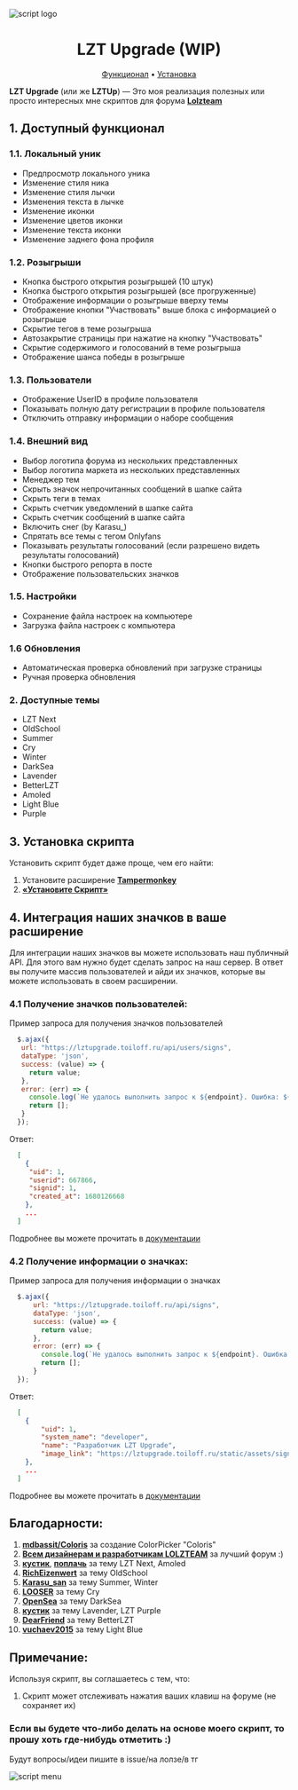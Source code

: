 ![script logo](https://github.com/ilyhalight/lzt-upgrade/raw/master/public/static/img/lzt-upgrade.svg "logo")

<h1 align = center> LZT Upgrade (WIP) </h1>

<p align="center">
  <a href="#user-content-1-доступный-функционал">Функционал</a>
  •
  <a href="#user-content-2-установка-скрипта">Установка</a>
</p>

**LZT Upgrade** (или же **LZTUp**) — Это моя реализация полезных или просто интересных мне скриптов для форума **[Lolzteam](https://zelenka.guru)**

## 1. Доступный функционал
### 1.1. Локальный уник
- Предпросмотр локального уника
- Изменение стиля ника
- Изменение стиля лычки
- Изменения текста в лычке
- Изменение иконки
- Изменение цветов иконки
- Изменение текста иконки
- Изменение заднего фона профиля
### 1.2. Розыгрыши
- Кнопка быстрого открытия розыгрышей (10 штук)
- Кнопка быстрого открытия розыгрышей (все прогруженные)
- Отображение информации о розыгрыше вверху темы
- Отображение кнопки "Участвовать" выше блока с информацией о розыгрыше
- Скрытие тегов в теме розыгрыша
- Автозакрытие страницы при нажатие на кнопку "Участвовать"
- Скрытие содержимого и голосований в теме розыгрыша
- Отображение шанса победы в розыгрыше
### 1.3. Пользователи
- Отображение UserID в профиле пользователя
- Показывать полную дату регистрации в профиле пользователя
- Отключить отправку информации о наборе сообщения
### 1.4. Внешний вид
- Выбор логотипа форума из нескольких представленных
- Выбор логотипа маркета из нескольких представленных
- Менеджер тем
- Скрыть значок непрочитанных сообщений в шапке сайта
- Скрыть теги в темах
- Скрыть счетчик уведомлений в шапке сайта
- Скрыть счетчик сообщений в шапке сайта
- Включить снег (by Karasu_)
- Спрятать все темы с тегом Onlyfans
- Показывать результаты голосований (если разрешено видеть результаты голосований)
- Кнопки быстрого репорта в посте
- Отображение пользовательских значков
### 1.5. Настройки
- Сохранение файла настроек на компьютере
- Загрузка файла настроек с компьютера
### 1.6 Обновления
- Автоматическая проверка обновлений при загрузке страницы
- Ручная проверка обновления

### 2. Доступные темы
- LZT Next
- OldSchool
- Summer
- Cry
- Winter
- DarkSea
- Lavender
- BetterLZT
- Amoled
- Light Blue
- Purple

## 3. Установка скрипта
Установить скрипт будет даже проще, чем его найти:
1. Установите расширение **[Tampermonkey](https://www.tampermonkey.net/)**
2. **[«Установите Скрипт»](https://github.com/ilyhalight/lzt-upgrade/raw/master/lzt-upgrade.user.js)**

## 4. Интеграция наших значков в ваше расширение
Для интеграции наших значков вы можете использовать наш публичный API. Для этого вам нужно будет сделать запрос на наш сервер. В ответ вы получите массив пользователей и айди их значков, которые вы можете использовать в своем расширении.

### 4.1 Получение значков пользователей:
Пример запроса для получения значков пользователей
```js
  $.ajax({
   url: "https://lztupgrade.toiloff.ru/api/users/signs",
   dataType: 'json',
   success: (value) => {
     return value;
   },
   error: (err) => {
     console.log(`Не удалось выполнить запрос к ${endpoint}. Ошибка: ${err}`);
     return [];
   }
  });
```

Ответ:
```json
  [
    {
     "uid": 1,
     "userid": 667866,
     "signid": 1,
     "created_at": 1680126668
    },
    ...
  ]
```
Подробнее вы можете прочитать в [документации](https://lztupgrade.toiloff.ru/api/docs)

### 4.2 Получение информации о значках:
Пример запроса для получения информации о значках
```js
  $.ajax({
      url: "https://lztupgrade.toiloff.ru/api/signs",
      dataType: 'json',
      success: (value) => {
        return value;
      },
      error: (err) => {
        console.log(`Не удалось выполнить запрос к ${endpoint}. Ошибка: ${err}`);
        return [];
      }
  });
```

Ответ:
```json
  [
    {
        "uid": 1,
        "system_name": "developer",
        "name": "Разработчик LZT Upgrade",
        "image_link": "https://lztupgrade.toiloff.ru/static/assets/signs/sign_developer.svg"
    },
    ...
  ]
```
Подробнее вы можете прочитать в [документации](https://lztupgrade.toiloff.ru/api/docs)

## Благодарности:
1. **[mdbassit/Coloris](https://github.com/mdbassit/Coloris)** за создание ColorPicker "Coloris"
2. **[Всем дизайнерам и разработчикам LOLZTEAM](https://zelenka.guru/pages/brand/)** за лучший форум :)
3. **[кустик](https://zelenka.guru/members/968161)**, **[поплачь](https://zelenka.guru/members/1009255/)** за тему LZT Next, Amoled
4. **[RichEizenwert](https://zelenka.guru/members/2538048)** за тему OldSchool
5. **[Karasu_san](https://zelenka.guru/members/576497)** за тему Summer, Winter
6. **[LOOSER](https://zelenka.guru/members/4851151)** за тему Cry
7. **[OpenSea](https://zelenka.guru/members/4362069)** за тему DarkSea
8. **[кустик](https://zelenka.guru/members/968161)** за тему Lavender, LZT Purple
9. **[DearFriend](https://zelenka.guru/members/3303341)** за тему BetterLZT 
10. **[vuchaev2015](https://zelenka.guru/members/302690)** за тему Light Blue 

## Примечание:
Используя скрипт, вы соглашаетесь с тем, что:
1. Скрипт может отслеживать нажатия ваших клавиш на форуме (не сохраняет их)

### Если вы будете что-либо делать на основе моего скрипт, то прошу хоть где-нибудь отметить :)
Будут вопросы/идеи пишите в issue/на лолзе/в тг

![script menu](https://github.com/ilyhalight/lzt-upgrade/raw/master/public/static/img/screenshot.png "menu")